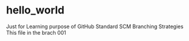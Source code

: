 # hello_world
Just for Learning purpose of GitHub Standard SCM Branching Strategies
This file in the brach 001

